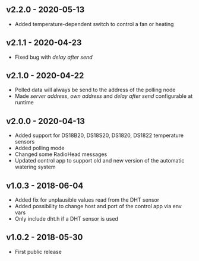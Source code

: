 ## v2.2.0 - 2020-05-13
- Added temperature-dependent switch to control a fan or heating

## v2.1.1 - 2020-04-23
- Fixed bug with *delay after send*

## v2.1.0 - 2020-04-22
- Polled data will always be send to the address of the polling node
- Made *server address*, *own address* and *delay after send* configurable at runtime

## v2.0.0 - 2020-04-13
- Added support for DS18B20, DS18S20, DS1820, DS1822 temperature sensors
- Added polling mode
- Changed some RadioHead messages
- Updated control app to support old and new version of the automatic watering system

## v1.0.3 - 2018-06-04
- Added fix for unplausible values read from the DHT sensor
- Added possibility to change host and port of the control app via env vars
- Only include dht.h if a DHT sensor is used

## v1.0.2 - 2018-05-30
- First public release
